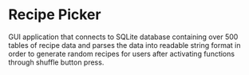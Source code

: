 # Recipe Picker

GUI application that connects to SQLite database containing over 500 tables of recipe data and parses the data into readable string format in order to generate random recipes for users after activating functions through shuffle button press.  

